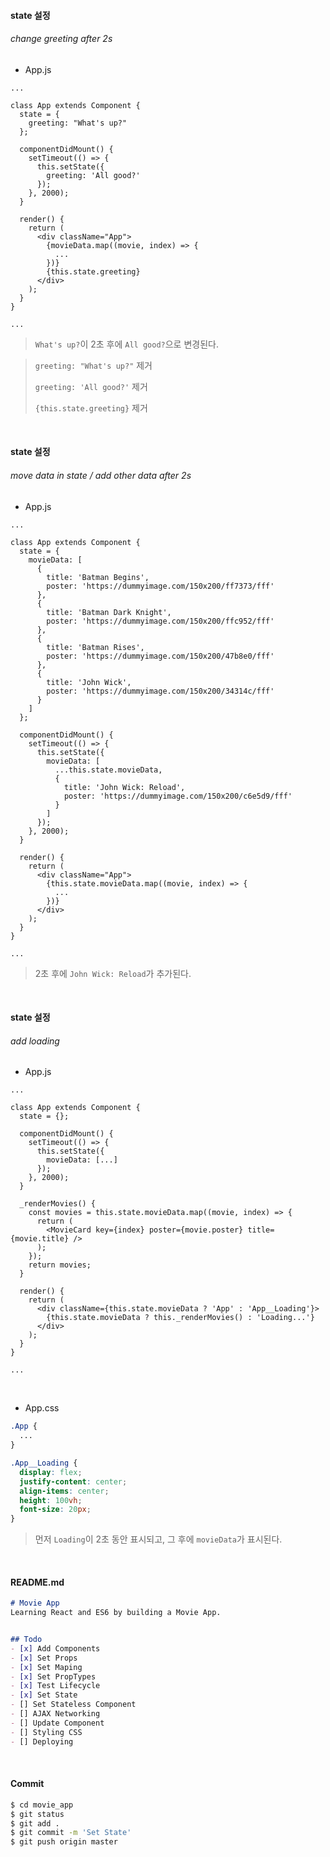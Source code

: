 #### state 설정

###### change greeting after 2s

- App.js

```react
...

class App extends Component {
  state = {
    greeting: "What's up?"
  };

  componentDidMount() {
    setTimeout(() => {
      this.setState({
        greeting: 'All good?'
      });
    }, 2000);
  }

  render() {
    return (
      <div className="App">
        {movieData.map((movie, index) => {
          ...
        })}
        {this.state.greeting}
      </div>
    );
  }
}

...
```

> `What's up?`이 2초 후에 `All good?`으로 변경된다.

> `greeting: "What's up?"` 제거
>
> `greeting: 'All good?'` 제거
>
> `{this.state.greeting}` 제거

<br>

#### state 설정

###### move data in state / add other data after 2s

- App.js

```react
...

class App extends Component {
  state = {
    movieData: [
      {
        title: 'Batman Begins',
        poster: 'https://dummyimage.com/150x200/ff7373/fff'
      },
      {
        title: 'Batman Dark Knight',
        poster: 'https://dummyimage.com/150x200/ffc952/fff'
      },
      {
        title: 'Batman Rises',
        poster: 'https://dummyimage.com/150x200/47b8e0/fff'
      },
      {
        title: 'John Wick',
        poster: 'https://dummyimage.com/150x200/34314c/fff'
      }
    ]
  };

  componentDidMount() {
    setTimeout(() => {
      this.setState({
        movieData: [
          ...this.state.movieData,
          {
            title: 'John Wick: Reload',
            poster: 'https://dummyimage.com/150x200/c6e5d9/fff'
          }
        ]
      });
    }, 2000);
  }

  render() {
    return (
      <div className="App">
        {this.state.movieData.map((movie, index) => {
          ...
        })}
      </div>
    );
  }
}

...
```

> 2초 후에 `John Wick: Reload`가 추가된다.

<br>

#### state 설정

###### add loading

- App.js

```react
...

class App extends Component {
  state = {};

  componentDidMount() {
    setTimeout(() => {
      this.setState({
        movieData: [...]
      });
    }, 2000);
  }

  _renderMovies() {
    const movies = this.state.movieData.map((movie, index) => {
      return (
        <MovieCard key={index} poster={movie.poster} title={movie.title} />
      );
    });
    return movies;
  }

  render() {
    return (
      <div className={this.state.movieData ? 'App' : 'App__Loading'}>
        {this.state.movieData ? this._renderMovies() : 'Loading...'}
      </div>
    );
  }
}

...
```

<br>

- App.css

```css
.App {
  ...
}

.App__Loading {
  display: flex;
  justify-content: center;
  align-items: center;
  height: 100vh;
  font-size: 20px;
}
```

> 먼저 `Loading`이 2초 동안 표시되고, 그 후에 `movieData`가 표시된다.

<br>

#### README.md

```markdown
# Movie App
Learning React and ES6 by building a Movie App.


## Todo
- [x] Add Components
- [x] Set Props
- [x] Set Maping
- [x] Set PropTypes
- [x] Test Lifecycle
- [x] Set State
- [] Set Stateless Component
- [] AJAX Networking
- [] Update Component
- [] Styling CSS
- [] Deploying
```

<br>

#### Commit

```bash
$ cd movie_app
$ git status
$ git add .
$ git commit -m 'Set State'
$ git push origin master
```

<br>

<br>